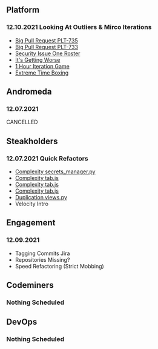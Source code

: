 ## Platform
### 12.10.2021 Looking At Outliers & Mirco Iterations
* [Big Pull Request PLT-735](https://github.com/StrongMind/canvas-oneroster-adapter/pull/34)
* [Big Pull Request PLT-733](https://github.com/StrongMind/canvas-oneroster-adapter/pull/33)
* [Security Issue One Roster](https://github.com/StrongMind/oneroster-api/security/dependabot/integration_tests/package-lock.json/json-schema/open)
* [It's Getting Worse](https://codeclimate.com/repos/618affdb34c9db014d00f29f/progress/maintainability)
* [1 Hour Iteration Game](https://integrumtech.com/2013/06/one-hour-iterations/)
* [Extreme Time Boxing](https://integrumtech.com/2013/05/extreme-timeboxing/)


## Andromeda
### 12.07.2021
CANCELLED

## Steakholders
### 12.07.2021 Quick Refactors
* [Complexity secrets_manager.py](https://codeclimate.com/repos/616f1852f43bf44b7800be4a/secrets_manager.py/source#issue-c3149e90f34283420a3a44627c42693c)
* [Complexity tab.js](https://codeclimate.com/repos/616f1852f43bf44b7800be4a/assets/javascripts/components/Tab.js/source#issue-460352e0d8ad5773c28f5619663689c8)
* [Complexity tab.js](https://codeclimate.com/repos/616f1852f43bf44b7800be4a/assets/javascripts/components/Tab.js/source#issue-694b459704e84f7fa44edea80bc38712)
* [Complexity tab.js](https://codeclimate.com/repos/616f1852f43bf44b7800be4a/assets/javascripts/components/Tab.js/source#issue-f8334e79e3067ddee9e5e642be11ee9b)
* [Duplication views.py](https://codeclimate.com/repos/616f1852f43bf44b7800be4a/views.py/source#issue-b1c7afd19454d77848c093c31dd69b6a)
* Velocity Intro

## Engagement
### 12.09.2021
* Tagging Commits Jira
* Repositories Missing?
* Speed Refactoring (Strict Mobbing)

## Codeminers
### Nothing Scheduled

## DevOps
### Nothing Scheduled
